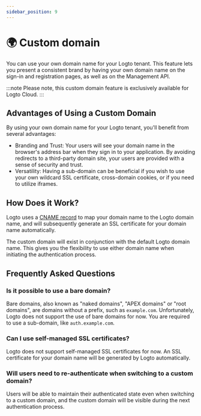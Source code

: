 ```yaml
---
sidebar_position: 9
---
```


# 🌍 Custom domain

You can use your own domain name for your Logto tenant. This feature lets you present a consistent brand by having your own domain name on the sign-in and registration pages, as well as on the Management API.

:::note
Please note, this custom domain feature is exclusively available for Logto Cloud.
:::

## Advantages of Using a Custom Domain

By using your own domain name for your Logto tenant, you'll benefit from several advantages:

- Branding and Trust: Your users will see your domain name in the browser's address bar when they sign in to your application. By avoiding redirects to a third-party domain site, your users are provided with a sense of security and trust.
- Versatility: Having a sub-domain can be beneficial if you wish to use your own wildcard SSL certificate, cross-domain cookies, or if you need to utilize iframes.

## How Does it Work?

Logto uses a [CNAME record](https://en.wikipedia.org/wiki/CNAME_record) to map your domain name to the Logto domain name, and will subsequently generate an SSL certificate for your domain name automatically.

The custom domain will exist in conjunction with the default Logto domain name. This gives you the flexibility to use either domain name when initiating the authentication process.

## Frequently Asked Questions

### Is it possible to use a bare domain?

Bare domains, also known as "naked domains", "APEX domains" or "root domains", are domains without a prefix, such as `example.com`. Unfortunately, Logto does not support the use of bare domains for now. You are required to use a sub-domain, like `auth.example.com`.

### Can I use self-managed SSL certificates?

Logto does not support self-managed SSL certificates for now. An SSL certificate for your domain name will be generated by Logto automatically.

### Will users need to re-authenticate when switching to a custom domain?

Users will be able to maintain their authenticated state even when switching to a custom domain, and the custom domain will be visible during the next authentication process.
